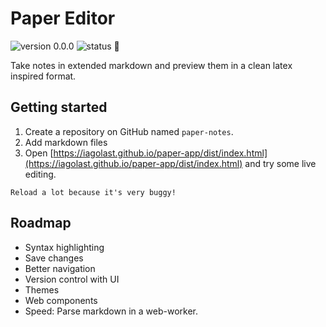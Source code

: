 # Paper Editor 

![version 0.0.0](https://wt-4c17b3c888c61e0fdd8b150c4789e9c0-0.sandbox.auth0-extend.com/squire-server/version/v0.0.0/60A561) ![status :rocket:](https://wt-4c17b3c888c61e0fdd8b150c4789e9c0-0.sandbox.auth0-extend.com/squire-server/status/%20%F0%9F%8D%90%E2%9C%A8/82A0BC)

Take notes in extended markdown and preview them in a clean latex inspired format.

## Getting started

1. Create a repository on GitHub named `paper-notes`.
2. Add markdown files
3. Open [https://iagolast.github.io/paper-app/dist/index.html](https://iagolast.github.io/paper-app/dist/index.html) and try some live editing.

`Reload a lot because it's very buggy!`


## Roadmap

- Syntax highlighting
- Save changes
- Better navigation
- Version control with UI
- Themes
- Web components
- Speed: Parse markdown in a web-worker.
